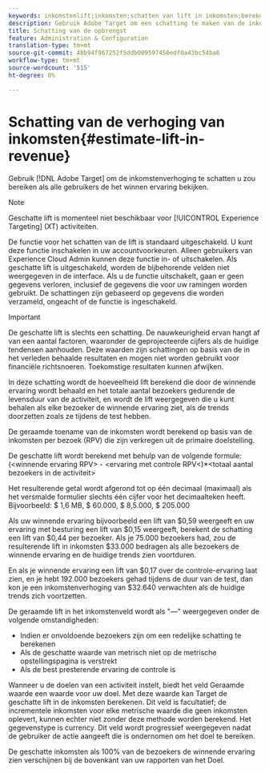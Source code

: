 ```yaml
---
keywords: inkomstenlift;inkomsten;schatten van lift in inkomsten;berekenen van lift;geschatte waarde
description: Gebruik Adobe Target om een schatting te maken van de inkomstenbelasting die u kunt bereiken als alle gebruikers de winnende ervaring bekijken.
title: Schatting van de opbrengst
feature: Administration & Configuration
translation-type: tm+mt
source-git-commit: 48b94f967252f5ddb009597456edf0a43bc54ba6
workflow-type: tm+mt
source-wordcount: '515'
ht-degree: 0%

---
```



# Schatting van de verhoging van inkomsten{#estimate-lift-in-revenue}

Gebruik [!DNL Adobe Target] om de inkomstenverhoging te schatten u zou bereiken als alle gebruikers de het winnen ervaring bekijken.

>[!NOTE]
>
>Geschatte lift is momenteel niet beschikbaar voor [!UICONTROL Experience Targeting] (XT) activiteiten.

De functie voor het schatten van de lift is standaard uitgeschakeld. U kunt deze functie inschakelen in uw accountvoorkeuren. Alleen gebruikers van Experience Cloud Admin kunnen deze functie in- of uitschakelen. Als geschatte lift is uitgeschakeld, worden de bijbehorende velden niet weergegeven in de interface. Als u de functie uitschakelt, gaan er geen gegevens verloren, inclusief de gegevens die voor uw ramingen worden gebruikt. De schattingen zijn gebaseerd op gegevens die worden verzameld, ongeacht of de functie is ingeschakeld.

>[!IMPORTANT]
>
>De geschatte lift is slechts een schatting. De nauwkeurigheid ervan hangt af van een aantal factoren, waaronder de geprojecteerde cijfers als de huidige tendensen aanhouden. Deze waarden zijn schattingen op basis van de in het verleden behaalde resultaten en mogen niet worden gebruikt voor financiële richtsnoeren. Toekomstige resultaten kunnen afwijken.

In deze schatting wordt de hoeveelheid lift berekend die door de winnende ervaring wordt behaald en het totale aantal bezoekers gedurende de levensduur van de activiteit, en wordt de lift weergegeven die u kunt behalen als elke bezoeker de winnende ervaring ziet, als de trends doorzetten zoals ze tijdens de test hebben.

De geraamde toename van de inkomsten wordt berekend op basis van de inkomsten per bezoek (RPV) die zijn verkregen uit de primaire doelstelling.

De geschatte lift wordt berekend met behulp van de volgende formule: (&lt;winnende ervaring RPV> - &lt;ervaring met controle RPV&lt;)*&lt;totaal aantal bezoekers in de activiteit>

Het resulterende getal wordt afgerond tot op één decimaal (maximaal) als het versmalde formulier slechts één cijfer voor het decimaalteken heeft. Bijvoorbeeld: $ 1,6 MB, $ 60.000, $ 8,5.000, $ 205.000

Als uw winnende ervaring bijvoorbeeld een lift van $0,59 weergeeft en uw ervaring met besturing een lift van $0,15 weergeeft, berekent de schatting een lift van $0,44 per bezoeker. Als je 75.000 bezoekers had, zou de resulterende lift in inkomsten $33.000 bedragen als alle bezoekers de winnende ervaring en de huidige trends zien voortduren.

En als je winnende ervaring een lift van $0,17 over de controle-ervaring laat zien, en je hebt 192.000 bezoekers gehad tijdens de duur van de test, dan kon je een inkomstenverhoging van $32.640 verwachten als de huidige trends zich voortzetten.

De geraamde lift in het inkomstenveld wordt als &quot;—&quot; weergegeven onder de volgende omstandigheden:

* Indien er onvoldoende bezoekers zijn om een redelijke schatting te berekenen
* Als de geschatte waarde van metrisch niet op de metrische opstellingspagina is verstrekt
* Als de best presterende ervaring de controle is

Wanneer u de doelen van een activiteit instelt, biedt het veld Geraamde waarde een waarde voor uw doel. Met deze waarde kan Target de geschatte lift in de inkomsten berekenen. Dit veld is facultatief; de incrementele inkomsten voor elke metrische waarde die geen inkomsten oplevert, kunnen echter niet zonder deze methode worden berekend. Het gegevenstype is currency. Dit veld wordt progressief weergegeven nadat de gebruiker de actie aangeeft die is ondernomen om het doel te bereiken.

De geschatte inkomsten als 100% van de bezoekers de winnende ervaring zien verschijnen bij de bovenkant van uw rapporten van het Doel.

